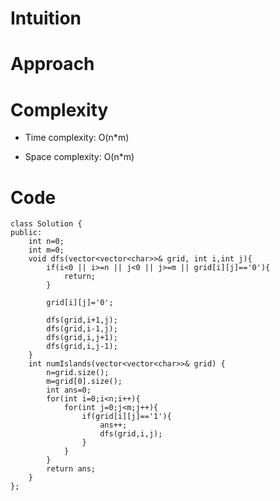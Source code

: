 # Intuition
<!-- Describe your first thoughts on how to solve this problem. -->

# Approach
<!-- Describe your approach to solving the problem. -->

# Complexity
- Time complexity: O(n*m)
<!-- Add your time complexity here, e.g. $$O(n)$$ -->

- Space complexity: O(n*m)
<!-- Add your space complexity here, e.g. $$O(n)$$ -->

# Code
```
class Solution {
public:
    int n=0;
    int m=0;
    void dfs(vector<vector<char>>& grid, int i,int j){        
        if(i<0 || i>=n || j<0 || j>=m || grid[i][j]=='0'){
            return;
        }

        grid[i][j]='0';

        dfs(grid,i+1,j);
        dfs(grid,i-1,j);
        dfs(grid,i,j+1);
        dfs(grid,i,j-1);
    }
    int numIslands(vector<vector<char>>& grid) {
        n=grid.size();
        m=grid[0].size();
        int ans=0;
        for(int i=0;i<n;i++){
            for(int j=0;j<m;j++){
                if(grid[i][j]=='1'){
                    ans++;
                    dfs(grid,i,j);
                }
            }
        }
        return ans;
    }
};
```
